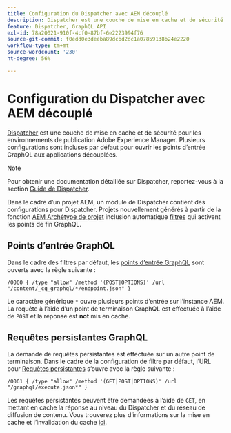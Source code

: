 ```yaml
---
title: Configuration du Dispatcher avec AEM découplé
description: Dispatcher est une couche de mise en cache et de sécurité pour les environnements de publication Adobe Experience Manager. Plusieurs configurations sont utilisées pour ouvrir les points d’entrée GraphQL aux applications découplées.
feature: Dispatcher, GraphQL API
exl-id: 78a20021-910f-4cf0-87bf-6e2223994f76
source-git-commit: f0edd0e3deeba89dcbd2dc1a07859138b24e2220
workflow-type: tm+mt
source-wordcount: '230'
ht-degree: 56%

---
```


# Configuration du Dispatcher avec AEM découplé

[Dispatcher](https://experienceleague.adobe.com/docs/experience-manager-dispatcher/using/dispatcher.html?lang=fr) est une couche de mise en cache et de sécurité pour les environnements de publication Adobe Experience Manager. Plusieurs configurations sont incluses par défaut pour ouvrir les points d’entrée GraphQL aux applications découplées.

>[!NOTE]
>
>Pour obtenir une documentation détaillée sur Dispatcher, reportez-vous à la section [Guide de Dispatcher](https://experienceleague.adobe.com/docs/experience-manager-dispatcher/using/dispatcher.html?lang=fr).

Dans le cadre d’un projet AEM, un module de Dispatcher contient des configurations pour Dispatcher. Projets nouvellement générés à partir de la fonction [AEM Archétype de projet](https://github.com/adobe/aem-project-archetype) inclusion automatique [filtres](https://experienceleague.adobe.com/docs/experience-manager-dispatcher/using/configuring/dispatcher-configuration.html?lang=fr#defining-a-filter) qui activent les points de fin GraphQL.

## Points d’entrée GraphQL

Dans le cadre des filtres par défaut, les [points d’entrée GraphQL](/help/headless/graphql-api/graphql-endpoint.md) sont ouverts avec la règle suivante :

```
/0060 { /type "allow" /method '(POST|OPTIONS)' /url "/content/_cq_graphql/*/endpoint.json" }
```

Le caractère générique `*` ouvre plusieurs points d’entrée sur l’instance AEM. La requête à l’aide d’un point de terminaison GraphQL est effectuée à l’aide de `POST` et la réponse est **not** mis en cache.

## Requêtes persistantes GraphQL

La demande de requêtes persistantes est effectuée sur un autre point de terminaison. Dans le cadre de la configuration de filtre par défaut, l’URL pour [Requêtes persistantes](/help/headless/graphql-api/persisted-queries.md) s’ouvre avec la règle suivante :

```
/0061 { /type "allow" /method '(GET|POST|OPTIONS)' /url "/graphql/execute.json*" }
```

Les requêtes persistantes peuvent être demandées à l’aide de `GET`, en mettant en cache la réponse au niveau du Dispatcher et du réseau de diffusion de contenu. Vous trouverez plus d’informations sur la mise en cache et l’invalidation du cache [ici](/help/implementing/dispatcher/caching.md).
